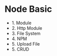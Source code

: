# Node Basic

<ul>
  <li>1. Module</li>
  <li>2. Http Module</li>
  <li>3. File System</li>
  <li>4. NPM</li>
  <li>5. Upload File</li>
  <li>5. CRUD</li>
<ul>
